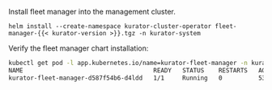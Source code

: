 Install fleet manager into the management cluster.

```console
helm install --create-namespace kurator-cluster-operator fleet-manager-{{< kurator-version >}}.tgz -n kurator-system
```

Verify the fleet manager chart installation:

```bash
kubectl get pod -l app.kubernetes.io/name=kurator-fleet-manager -n kurator-system
NAME                                    READY   STATUS    RESTARTS   AGE
kurator-fleet-manager-d587f54b6-d4ldd   1/1     Running   0          53s
```
